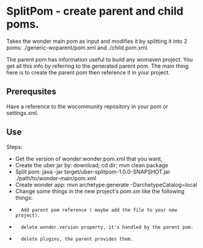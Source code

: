 SplitPom - create parent and child poms.
========================================

Takes the wonder main pom as input and modifies it by splitting it into 2 poms: 
./generic-woparent/pom.xml and ./child.pom.xml. 

The parent pom has information useful to build any womaven project. You get all this info by referring
to the generated parent pom. The main thing here is to create the parent pom then reference it in your project.

Prerequsites
------------

Have a reference to the wocommunity repository in your pom or settings.xml.

Use
----
Steps:
* 	Get the version of wonder:wonder:pom.xml that you want, 
*	Create the uber jar by: download; cd dir; mvn clean package
*	Split pom: java -jar target/uber-splitpom-1.0.0-SNAPSHOT.jar ./path/to/wonder-main/pom.xml
*	Create wonder app: mvn archetype:generate -DarchetypeCatalog=local
* 	Change some things in the new project's pom.xm like the following things: 
*		Add parent pom reference ( maybe add the file to your new  project).
*		delete wonder.version property, it's handled by the parent pom.
*		delete plugins, the parent provides them.
	




 

